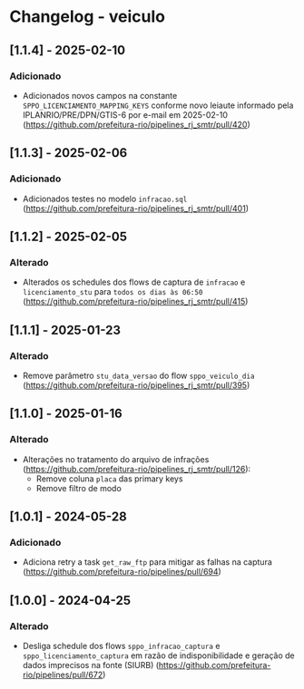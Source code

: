 # Changelog - veiculo

## [1.1.4] - 2025-02-10

### Adicionado
- Adicionados novos campos na constante `SPPO_LICENCIAMENTO_MAPPING_KEYS` conforme novo leiaute informado pela IPLANRIO/PRE/DPN/GTIS-6 por e-mail em 2025-02-10 (https://github.com/prefeitura-rio/pipelines_rj_smtr/pull/420)

## [1.1.3] - 2025-02-06

### Adicionado
- Adicionados testes no modelo `infracao.sql` (https://github.com/prefeitura-rio/pipelines_rj_smtr/pull/401)

## [1.1.2] - 2025-02-05

### Alterado
- Alterados os schedules dos flows de captura de `infracao` e `licenciamento_stu` para `todos os dias às 06:50` (https://github.com/prefeitura-rio/pipelines_rj_smtr/pull/415)

## [1.1.1] - 2025-01-23

### Alterado
- Remove parâmetro `stu_data_versao` do flow `sppo_veiculo_dia` (https://github.com/prefeitura-rio/pipelines_rj_smtr/pull/395)

## [1.1.0] - 2025-01-16

### Alterado
- Alterações no tratamento do arquivo de infrações (https://github.com/prefeitura-rio/pipelines_rj_smtr/pull/126):
  - Remove coluna `placa` das primary keys
  - Remove filtro de modo

## [1.0.1] - 2024-05-28

### Adicionado

- Adiciona retry a task `get_raw_ftp` para mitigar as falhas na captura (https://github.com/prefeitura-rio/pipelines/pull/694)

## [1.0.0] - 2024-04-25

### Alterado

- Desliga schedule dos flows `sppo_infracao_captura` e `sppo_licenciamento_captura` em razão de indisponibilidade e geração de dados imprecisos na fonte (SIURB) (https://github.com/prefeitura-rio/pipelines/pull/672)